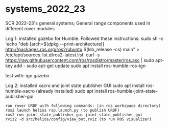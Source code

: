 # systems_2022_23
SCR 2022-23's general systems; General range components used in different rover modules

Log 1: installed gazebo for Humble. Followed these instructions: 
	 sudo sh -c 'echo "deb [arch=$(dpkg --print-architecture)] http://packages.ros.org/ros2/ubuntu $(lsb_release -cs) main" > /etc/apt/sources.list.d/ros2-latest.list'
	curl -s https://raw.githubusercontent.com/ros/rosdistro/master/ros.asc | sudo apt-key add -
 	sudo apt-get update
 	sudo apt install ros-humble-ros-ign
 	
 test with: ign gazebo
 
 Log 2: installed xacro and joint state publisher GUI
 	sudo apt install ros-humble-xacro (already installed)
 	sudo apt install ros-humble-joint-state-publisher-gui
 	
 	ran rover URDF with following commands: (in ros workspace directory)
 	ros2 launch helios rsp.launch.py (to publish URDF)
 	ros2 run joint_state_publisher_gui joint_state_publisher_gui
 	rviz2 -d src/helios/config/view_bot.rviz (to run ROS visualizer)
